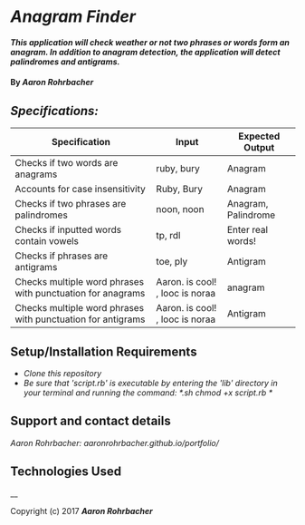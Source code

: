 # _Anagram Finder_

#### _This application will check weather or not two phrases or words form an anagram. In addition to anagram detection, the application will detect palindromes and antigrams._

#### By _**Aaron Rohrbacher**_

## _Specifications:_

| Specification                                               | Input                            | Expected Output     |
|-------------------------------------------------------------|----------------------------------|---------------------|
| Checks if two words are anagrams                            | ruby, bury                       | Anagram             |
| Accounts for case insensitivity                             | Ruby, Bury                       | Anagram             |
| Checks if two phrases are palindromes                       | noon, noon                       | Anagram, Palindrome |
| Checks if inputted words contain vowels                     | tp, rdl                          | Enter real words!   |
| Checks if phrases are antigrams                             | toe, ply                         | Antigram            |
| Checks multiple word phrases with punctuation for anagrams  | Aaron. is cool! ,  looc is noraa | anagram             |
| Checks multiple word phrases with punctuation for antigrams | Aaron. is cool! , looc is noraa  | Antigram            |

## Setup/Installation Requirements

* _Clone this repository_
* _Be sure that 'script.rb' is executable by entering the 'lib' directory in your terminal and running the command: *.sh chmod +x script.rb *_



## Support and contact details

_Aaron Rohrbacher: aaronrohrbacher.github.io/portfolio/_

## Technologies Used

__

Copyright (c) 2017 **_Aaron Rohrbacher_**
